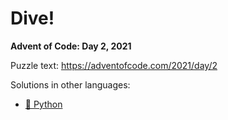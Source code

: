 # Dive!

**Advent of Code: Day 2, 2021**

Puzzle text: <https://adventofcode.com/2021/day/2>

Solutions in other languages:

- [🐍 Python](../../../../python/2021/02_dive)

